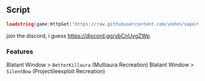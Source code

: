 ## Script
```lua
loadstring(game:HttpGet("https://raw.githubusercontent.com/vodxn/sape/main/Initiate.lua"))()
```

join the discord, i guess https://discord.gg/ybCnUygZWp

### Features
Blatant Window > `BetterKillaura` (Multiaura Recreation)
Blatant Window > `SilentBow` (Projectileexploit Recreation)
